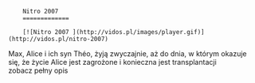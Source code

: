 
        Nitro 2007 
        =============
        
        [![Nitro 2007 ](http://vidos.pl/images/player.gif)](http://vidos.pl/nitro-2007)
        
        
 Max, Alice i ich syn Théo, żyją zwyczajnie, aż do dnia, w którym okazuje się, że życie Alice jest zagrożone i konieczna jest transplantacji zobacz pełny opis
    